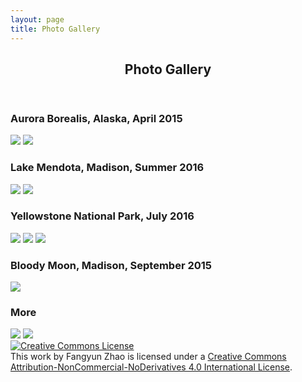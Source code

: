 ```yaml
---
layout: page
title: Photo Gallery
---
```

<section id="one">
	<div class="inner">
		<header class="major">
			<h1>Photo Gallery</h1>
		</header>

<h3>Aurora Borealis, Alaska, April 2015</h3>

<img src="photos/alaska1.jpg" />

<img src="photos/alska02.jpg" />

<h3>Lake Mendota, Madison, Summer 2016</h3>
<img src="photos/mendota02.jpg" />

<img src="photos/mendota01.jpg" />

<h3>Yellowstone National Park, July 2016</h3>
<img src="photos/yellow01.jpg" />

<img src="photos/travel01.jpg" />

<img src="photos/travel02.JPG" />

<h3>Bloody Moon, Madison, September 2015</h3>
<img src="photos/moon01.jpg" />

<h3>More</h3>
<img src="photos/sea02.jpg" />

<img src="photos/seattle01.jpg" />


<section id="two">
	<a rel="license" href="http://creativecommons.org/licenses/by-nc-nd/4.0/"><img alt="Creative Commons License" style="border-width:0" src="https://i.creativecommons.org/l/by-nc-nd/4.0/88x31.png" /></a><br />This <span xmlns:dct="http://purl.org/dc/terms/" href="http://purl.org/dc/dcmitype/StillImage" rel="dct:type">work</span> by <span xmlns:cc="http://creativecommons.org/ns#" property="cc:attributionName">Fangyun Zhao</span> is licensed under a <a rel="license" href="http://creativecommons.org/licenses/by-nc-nd/4.0/">Creative Commons Attribution-NonCommercial-NoDerivatives 4.0 International License</a>.
	</section>
